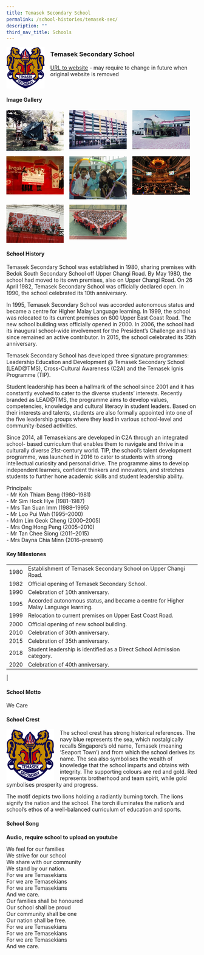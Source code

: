 ```yaml
---
title: Temasek Secondary School
permalink: /school-histories/temasek-sec/
description: ""
third_nav_title: Schools
---
```

<img src="/images/temaseksec1.jpg" style="width:20%;margin-right:15px;" align = "left">

### **Temasek Secondary School**
[URL to website](https://temaseksec.moe.edu.sg/) - may require to change in future when original website is removed

<br clear="left">

#### **Image Gallery**

<p><a href="https://staging.d1yxymztqoj7qn.amplifyapp.com/images/temaseksec2.jpg">  
<img src="/images/temaseksec2.jpg" style="width:30%;margin-right:15px;" align = "left">
</a></p>

<p><a href="https://staging.d1yxymztqoj7qn.amplifyapp.com/images/temaseksec3.jpg">  
<img src="/images/temaseksec3.jpg" style="width:30%;margin-right:15px;" align = "left">
</a></p>

<p><a href="https://staging.d1yxymztqoj7qn.amplifyapp.com/images/temaseksec4.jpg">  
<img src="/images/temaseksec4.jpg" style="width:30%;margin-right:15px;" align = "left">
</a></p>

<br clear="left">

<p><a href="https://staging.d1yxymztqoj7qn.amplifyapp.com/images/temaseksec5.jpg">  
<img src="/images/temaseksec5.jpg" style="width:30%;margin-right:15px;" align = "left">
</a></p>

<p><a href="https://staging.d1yxymztqoj7qn.amplifyapp.com/images/temaseksec6.jpg">  
<img src="/images/temaseksec6.jpg" style="width:30%;margin-right:15px;" align = "left">
</a></p>

<p><a href="https://staging.d1yxymztqoj7qn.amplifyapp.com/images/temaseksec7.jpg">  
<img src="/images/temaseksec7.jpg" style="width:30%;margin-right:15px;" align = "left">
</a></p>

<br clear="left">

<p><a href="https://staging.d1yxymztqoj7qn.amplifyapp.com/images/temaseksec8.jpg">  
<img src="/images/temaseksec8.jpg" style="width:30%;margin-right:15px;" align = "left">
</a></p>

<p><a href="https://staging.d1yxymztqoj7qn.amplifyapp.com/images/temaseksec9.jpg">  
<img src="/images/temaseksec9.jpg" style="width:30%;margin-right:15px;" align = "left">
</a></p>

<br clear="left">

#### **School History**
Temasek Secondary School was established in 1980, sharing premises with Bedok South Secondary School off Upper Changi Road. By May 1980, the school had moved to its own premises, also on Upper Changi Road. On 26 April 1982, Temasek Secondary School was officially declared open. In 1990, the school celebrated its 10th anniversary.

In 1995, Temasek Secondary School was accorded autonomous status and became a centre for Higher Malay Language learning. In 1999, the school was relocated to its current premises on 600 Upper East Coast Road. The new school building was officially opened in 2000. In 2006, the school had its inaugural school-wide involvement for the President’s Challenge and has since remained an active contributor. In 2015, the school celebrated its 35th anniversary.

Temasek Secondary School has developed three signature programmes: Leadership Education and Development @ Temasek Secondary School (LEAD@TMS), Cross-Cultural Awareness (C2A) and the Temasek Ignis Programme (TIP).

Student leadership has been a hallmark of the school since 2001 and it has constantly evolved to cater to the diverse students’ interests. Recently branded as LEAD@TMS, the programme aims to develop values, competencies, knowledge and cultural literacy in student leaders. Based on their interests and talents, students are also formally appointed into one of the five leadership groups where they lead in various school-level and community-based activities.  

Since 2014, all Temasekians are developed in C2A through an integrated school- based curriculum that enables them to navigate and thrive in a culturally diverse 21st-century world. TIP, the school’s talent development programme, was launched in 2016 to cater to students with strong intellectual curiosity and personal drive. The programme aims to develop independent learners, confident thinkers and innovators, and stretches students to further hone academic skills and student leadership ability.

Principals:<br>
\- Mr Koh Thiam Beng (1980–1981)<br>
\- Mr Sim Hock Hye (1981–1987)<br>
\- Mrs Tan Suan Imm (1988–1995)<br>
\- Mr Loo Pui Wah (1995–2000)<br>
\- Mdm Lim Geok Cheng (2000–2005)<br>
\- Mrs Ong Hong Peng (2005–2010)<br>
\- Mr Tan Chee Siong (2011–2015)<br>
\- Mrs Dayna Chia Minn (2016–present)

#### **Key Milestones**

|  |  |
|:---:|---|
| 1980 | Establishment of Temasek Secondary School on Upper Changi Road. |
| 1982 | Official opening of Temasek Secondary School. |
| 1990 | Celebration of 10th anniversary. |
| 1995 | Accorded autonomous status, and became a centre for Higher Malay Language learning. |
| 1999 | Relocation to current premises on Upper East Coast Road. |
| 2000 | Official opening of new school building. |
| 2010 | Celebration of 30th anniversary. |
| 2015 | Celebration of 35th anniversary. |
| 2018 | Student leadership is identified as a Direct School Admission category. |
| 2020 | Celebration of 40th anniversary. |
|

#### **School Motto**
We Care

#### **School Crest**
<img src="/images/temaseksec1.jpg" style="width:25%;margin-right:15px;" align = "left">

The school crest has strong historical references. The navy blue represents the sea, which nostalgically recalls Singapore’s old name, Temasek (meaning ‘Seaport Town’) and from which the school derives its name. The sea also symbolises the wealth of knowledge that the school imparts and obtains with integrity. The supporting colours are red and gold. Red represents brotherhood and team spirit, while gold symbolises prosperity and progress.

The motif depicts two lions holding a radiantly burning torch. The lions signify the nation and the school. The torch illuminates the nation’s and school’s ethos of a well-balanced curriculum of education and sports.

#### **School Song**
**Audio, require school to upload on youtube**

We feel for our families<br>
We strive for our school <br>
We share with our community <br>
We stand by our nation. <br>
For we are Temasekians <br>
For we are Temasekians <br>
For we are Temasekians <br>
And we care. <br>
Our families shall be honoured <br>
Our school shall be proud <br>
Our community shall be one <br>
Our nation shall be free. <br>
For we are Temasekians <br>
For we are Temasekians <br>
For we are Temasekians <br>
And we care.
